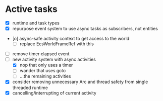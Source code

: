 # Active tasks

* [X] runtime and task types
* [X] repurpose event system to use async tasks as subscribers, not entities
* [o] async-safe activity context to get access to the world
	* [ ] replace EcsWorldFrameRef with this
* [ ] remove timer elapsed event
* [ ] new activity system with async activities
	* [X] nop that only uses a timer
	* [ ] wander that uses goto
	* [ ] ...the remaining activities
* [X] consider removing unnecessary Arc and thread safety from single threaded runtime
* [X] cancelling/interrupting of current activity
